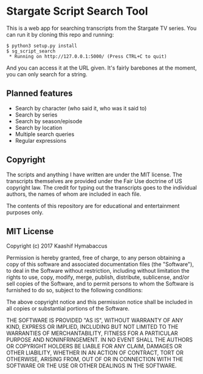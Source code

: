 # Stargate Script Search Tool

This is a web app for searching transcripts from the Stargate TV
series. You can run it by cloning this repo and running:

	$ python3 setup.py install
	$ sg_script_search
	 * Running on http://127.0.0.1:5000/ (Press CTRL+C to quit)

And you can access it at the URL given. It's fairly barebones at the
moment, you can only search for a string.

## Planned features

* Search by character (who said it, who was it said to)
* Search by series
* Search by season/episode
* Search by location
* Multiple search queries
* Regular expressions

## Copyright

The scripts and anything I have written are under the MIT license. The
transcripts themselves are provided under the Fair Use doctrine of US
copyright law. The credit for typing out the transcripts goes to the
individual authors, the names of whom are included in each file.

The contents of this repository are for educational and entertainment
purposes only.

## MIT License
Copyright (c) 2017 Kaashif Hymabaccus

Permission is hereby granted, free of charge, to any person obtaining
a copy of this software and associated documentation files (the
"Software"), to deal in the Software without restriction, including
without limitation the rights to use, copy, modify, merge, publish,
distribute, sublicense, and/or sell copies of the Software, and to
permit persons to whom the Software is furnished to do so, subject to
the following conditions:

The above copyright notice and this permission notice shall be
included in all copies or substantial portions of the Software.

THE SOFTWARE IS PROVIDED "AS IS", WITHOUT WARRANTY OF ANY KIND,
EXPRESS OR IMPLIED, INCLUDING BUT NOT LIMITED TO THE WARRANTIES OF
MERCHANTABILITY, FITNESS FOR A PARTICULAR PURPOSE AND
NONINFRINGEMENT. IN NO EVENT SHALL THE AUTHORS OR COPYRIGHT HOLDERS BE
LIABLE FOR ANY CLAIM, DAMAGES OR OTHER LIABILITY, WHETHER IN AN ACTION
OF CONTRACT, TORT OR OTHERWISE, ARISING FROM, OUT OF OR IN CONNECTION
WITH THE SOFTWARE OR THE USE OR OTHER DEALINGS IN THE SOFTWARE.
